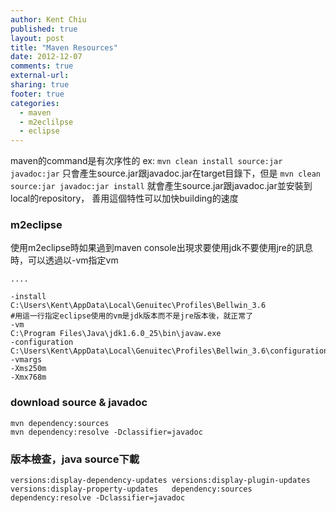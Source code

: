 ```yaml
---
author: Kent Chiu
published: true
layout: post
title: "Maven Resources"
date: 2012-12-07
comments: true
external-url:
sharing: true
footer: true
categories:
  - maven
  - m2eclilpse
  - eclipse
---
```




maven的command是有次序性的 ex:
`mvn clean install source:jar javadoc:jar`
只會產生source.jar跟javadoc.jar在target目錄下，但是
`mvn clean source:jar javadoc:jar install`
就會產生source.jar跟javadoc.jar並安裝到local的repository，
善用這個特性可以加快building的速度

### m2eclipse

使用m2eclipse時如果過到maven
console出現求要使用jdk不要使用jre的訊息時，可以透過以-vm指定vm

```
....

-install
C:\Users\Kent\AppData\Local\Genuitec\Profiles\Bellwin_3.6
#用這一行指定eclipse使用的vm是jdk版本而不是jre版本後，就正常了
-vm 
C:\Program Files\Java\jdk1.6.0_25\bin\javaw.exe 
-configuration
C:\Users\Kent\AppData\Local\Genuitec\Profiles\Bellwin_3.6\configuration
-vmargs
-Xms250m
-Xmx768m
```

### download source & javadoc

```
mvn dependency:sources
mvn dependency:resolve -Dclassifier=javadoc
```

### 版本檢查，java source下載

```
versions:display-dependency-updates versions:display-plugin-updates versions:display-property-updates   dependency:sources dependency:resolve -Dclassifier=javadoc
```


